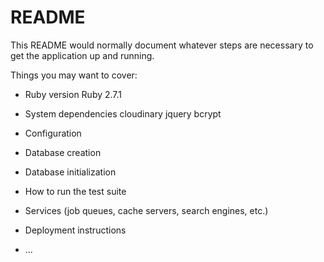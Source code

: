 # README

This README would normally document whatever steps are necessary to get the
application up and running.

Things you may want to cover:

* Ruby version
  Ruby 2.7.1
* System dependencies
  cloudinary
  jquery
  bcrypt
* Configuration

* Database creation

* Database initialization

* How to run the test suite

* Services (job queues, cache servers, search engines, etc.)

* Deployment instructions

* ...
